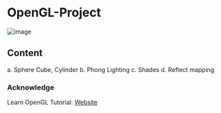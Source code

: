 # OpenGL-Project
![image](https://user-images.githubusercontent.com/26026602/132298067-9a721a14-3975-4f36-9858-c2fbae0ab797.png)
## Content
a. Sphere Cube, Cylinder
b. Phong Lighting
c. Shades
d. Reflect mapping

### Acknowledge
Learn OpenGL Tutorial: [Website](https://learnopengl-cn.github.io/)
